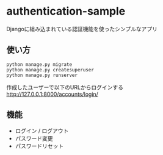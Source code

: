 # authentication-sample
Djangoに組み込まれている認証機能を使ったシンプルなアプリ

## 使い方

```
python manage.py migrate
python manage.py createsuperuser
python manage.py runserver
```

作成したユーザーで以下のURLからログインする  
http://127.0.0.1:8000/accounts/login/  

## 機能
* ログイン / ログアウト
* パスワード変更
* パスワードリセット